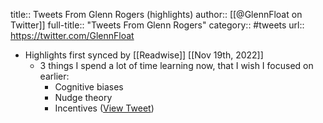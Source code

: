 title:: Tweets From Glenn Rogers (highlights)
author:: [[@GlennFloat on Twitter]]
full-title:: "Tweets From Glenn Rogers"
category:: #tweets
url:: https://twitter.com/GlennFloat

- Highlights first synced by [[Readwise]] [[Nov 19th, 2022]]
	- 3 things I spend a lot of time learning now, that I wish I focused on earlier:
	  * Cognitive biases
	  * Nudge theory
	  * Incentives ([View Tweet](https://twitter.com/GlennFloat/status/1434715458385563652))